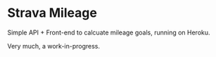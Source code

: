 # Strava Mileage

Simple API + Front-end to calcuate mileage goals, running on Heroku.

Very much, a work-in-progress.
